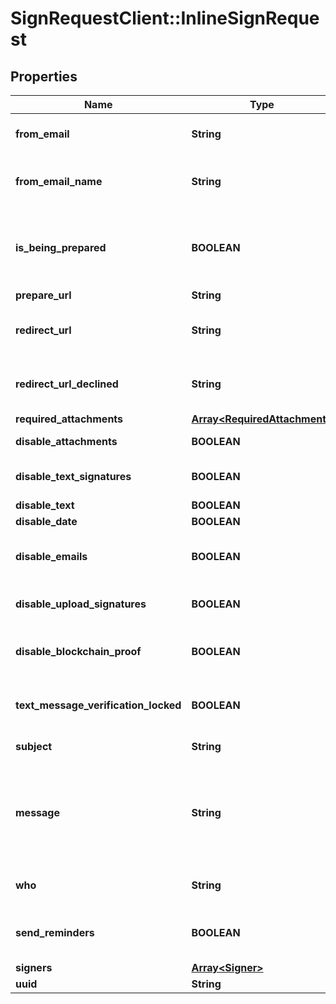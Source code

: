 # SignRequestClient::InlineSignRequest

## Properties
Name | Type | Description | Notes
------------ | ------------- | ------------- | -------------
**from_email** | **String** | Email of user sending the SignRequest (must be a validated email) | [optional] 
**from_email_name** | **String** | Name to be used in the &#x60;From&#x60; email header, e.g. &#x60;{from_email_name} &lt;no-reply@signrequest.com&gt;&#x60; | [optional] 
**is_being_prepared** | **BOOLEAN** | Have the sender of a SignRequest prepare the document before sending the request out, see: [prepare using the web interface](#section/Preparing-a-document/Prepare-using-the-web-interface) | [optional] 
**prepare_url** | **String** |  | [optional] 
**redirect_url** | **String** | URL at which SignRequest will redirect to when a document is signed | [optional] 
**redirect_url_declined** | **String** | URL at which SignRequest will redirect to when a document is declined | [optional] 
**required_attachments** | [**Array&lt;RequiredAttachment&gt;**](RequiredAttachment.md) |  | [optional] 
**disable_attachments** | **BOOLEAN** | Disable uploading/adding of attachments | [optional] 
**disable_text_signatures** | **BOOLEAN** | Disable usage of signatures generated by typing (text) | [optional] 
**disable_text** | **BOOLEAN** | Disable adding of text | [optional] 
**disable_date** | **BOOLEAN** | Disable adding of dates | [optional] 
**disable_emails** | **BOOLEAN** | Disable all SignRequest status emails as well as the email that contains the signed documents | [optional] 
**disable_upload_signatures** | **BOOLEAN** | Disable usage of uploaded signatures (images) | [optional] 
**disable_blockchain_proof** | **BOOLEAN** | Disables storing timestamp proof hashes in blockchain integrations. | [optional] 
**text_message_verification_locked** | **BOOLEAN** | When true a text message verification is needed before the signer can see the document | [optional] 
**subject** | **String** | Subject of SignRequest email | [optional] 
**message** | **String** | Message to include in SignRequest email, may contain the following html tags: &#x60;a&#x60;, &#x60;abbr&#x60;, &#x60;acronym&#x60;, &#x60;b&#x60;, &#x60;blockquote&#x60;, &#x60;code&#x60;, &#x60;em&#x60;, &#x60;i&#x60;, &#x60;ul&#x60;, &#x60;li&#x60;, &#x60;ol&#x60;, and &#x60;strong&#x60; | [optional] 
**who** | **String** | &#x60;m&#x60;: only me, &#x60;mo&#x60;: me and others, &#x60;o&#x60;: only others | [optional] 
**send_reminders** | **BOOLEAN** | Automatically remind signers to sign a document, see: [automatic reminders](#section/Working-with-a-SignRequest/Automatic-reminders) | [optional] 
**signers** | [**Array&lt;Signer&gt;**](Signer.md) |  | [optional] 
**uuid** | **String** |  | [optional] 


